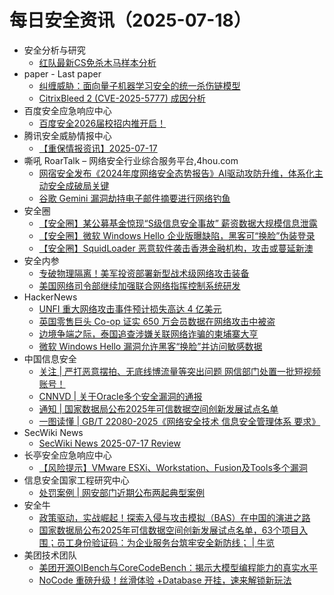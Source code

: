 # 每日安全资讯（2025-07-18）

- 安全分析与研究
  - [红队最新CS免杀木马样本分析](https://mp.weixin.qq.com/s?__biz=MzA4ODEyODA3MQ==&mid=2247492812&idx=1&sn=89a9e03b571714fadc1d42b3172b0475)
- paper - Last paper
  - [纠缠威胁：面向量子机器学习安全的统一杀伤链模型](https://paper.seebug.org/3340/)
  - [CitrixBleed 2 (CVE-2025-5777) 成因分析](https://paper.seebug.org/3339/)
- 百度安全应急响应中心
  - [百度安全2026届校招内推开启！](https://mp.weixin.qq.com/s?__biz=MzA4ODc0MTIwMw==&mid=2652542731&idx=1&sn=f616f8852e1dd78d268d453e00df13a9)
- 腾讯安全威胁情报中心
  - [【重保情报资讯】2025-07-17](https://mp.weixin.qq.com/s?__biz=MzI5ODk3OTM1Ng==&mid=2247510535&idx=1&sn=df152e81fa3546abbd3a2b502c9a26ee)
- 嘶吼 RoarTalk – 网络安全行业综合服务平台,4hou.com
  - [网宿安全发布《2024年度网络安全态势报告》AI驱动攻防升维，体系化主动安全成破局关键](https://www.4hou.com/posts/VWqM)
  - [谷歌 Gemini 漏洞劫持电子邮件摘要进行网络钓鱼](https://www.4hou.com/posts/MXPA)
- 安全圈
  - [【安全圈】某公募基金惊现“S级信息安全事故” 薪资数据大规模信息泄露](https://mp.weixin.qq.com/s?__biz=MzIzMzE4NDU1OQ==&mid=2652070700&idx=1&sn=0bfcf5f70f4bd4aec9db6c615bca621a)
  - [【安全圈】微软 Windows Hello 企业版曝缺陷，黑客可“换脸”伪装登录](https://mp.weixin.qq.com/s?__biz=MzIzMzE4NDU1OQ==&mid=2652070700&idx=2&sn=a934035086c04e95f8977d0d34fad88e)
  - [【安全圈】SquidLoader 恶意软件袭击香港金融机构，攻击或蔓延新澳](https://mp.weixin.qq.com/s?__biz=MzIzMzE4NDU1OQ==&mid=2652070700&idx=3&sn=ec89b81506c7e793dd2e6459ec36fbb7)
- 安全内参
  - [专破物理隔离！美军投资部署新型战术级网络攻击装备](https://mp.weixin.qq.com/s?__biz=MzI4NDY2MDMwMw==&mid=2247514699&idx=1&sn=6984a10e5026e4eda30df630d4039ead)
  - [美国网络司令部继续加强联合网络指挥控制系统研发](https://mp.weixin.qq.com/s?__biz=MzI4NDY2MDMwMw==&mid=2247514699&idx=2&sn=e11b9944d8750e5525e5bef048c2f271)
- HackerNews
  - [UNFI 重大网络攻击事件预计损失高达 4 亿美元](https://hackernews.cc/archives/59808)
  - [英国零售巨头 Co-op 证实 650 万会员数据在网络攻击中被盗](https://hackernews.cc/archives/59805)
  - [边境争端之际，泰国追查涉嫌关联网络诈骗的柬埔寨大亨](https://hackernews.cc/archives/59803)
  - [微软 Windows Hello 漏洞允许黑客“换脸”并访问敏感数据](https://hackernews.cc/archives/59801)
- 中国信息安全
  - [关注 | 严打恶意摆拍、无底线博流量等突出问题 网信部门处置一批短视频账号！](https://mp.weixin.qq.com/s?__biz=MzA5MzE5MDAzOA==&mid=2664245703&idx=1&sn=5cb2564370fe29e05a6317c92ae0701d)
  - [CNNVD | 关于Oracle多个安全漏洞的通报](https://mp.weixin.qq.com/s?__biz=MzA5MzE5MDAzOA==&mid=2664245703&idx=2&sn=5b268c55fba13203ab8183247a139c63)
  - [通知 | 国家数据局公布2025年可信数据空间创新发展试点名单](https://mp.weixin.qq.com/s?__biz=MzA5MzE5MDAzOA==&mid=2664245703&idx=3&sn=ea917b08dc0c179999cbf2c41308f1db)
  - [一图读懂 | GB/T 22080-2025《网络安全技术 信息安全管理体系 要求》](https://mp.weixin.qq.com/s?__biz=MzA5MzE5MDAzOA==&mid=2664245703&idx=4&sn=8e7b11b2a023a19dd9ab8a817a0a8e53)
- SecWiki News
  - [SecWiki News 2025-07-17 Review](http://www.sec-wiki.com/?2025-07-17)
- 长亭安全应急响应中心
  - [【风险提示】VMware ESXi、Workstation、Fusion及Tools多个漏洞](https://mp.weixin.qq.com/s?__biz=MzIwMDk1MjMyMg==&mid=2247492884&idx=1&sn=06c9c888b83ac5f3d08b8dc4cc2548e0)
- 信息安全国家工程研究中心
  - [处罚案例 | 网安部门近期公布两起典型案例](https://mp.weixin.qq.com/s?__biz=MzU5OTQ0NzY3Ng==&mid=2247500323&idx=1&sn=fe92ca71f17ac7b7374239dcbfd149af)
- 安全牛
  - [政策驱动，实战崛起！探索入侵与攻击模拟（BAS）在中国的演进之路](https://mp.weixin.qq.com/s?__biz=MjM5Njc3NjM4MA==&mid=2651138062&idx=1&sn=974713168d51f04806086e9d2038d13d)
  - [国家数据局公布2025年可信数据空间创新发展试点名单，63个项目入围；员工身份验证码：为企业服务台筑牢安全新防线； | 牛览](https://mp.weixin.qq.com/s?__biz=MjM5Njc3NjM4MA==&mid=2651138062&idx=2&sn=f4d5ee172b713bb3e96c5b504af96cf5)
- 美团技术团队
  - [美团开源OIBench与CoreCodeBench：揭示大模型编程能力的真实水平](https://mp.weixin.qq.com/s?__biz=MjM5NjQ5MTI5OA==&mid=2651781207&idx=1&sn=f29517c919d679e6b8dc617ea8dd5165)
  - [NoCode 重磅升级！丝滑体验 +Database 开挂，速来解锁新玩法](https://mp.weixin.qq.com/s?__biz=MjM5NjQ5MTI5OA==&mid=2651781207&idx=2&sn=786d6f4c489fe1d41a87043633ffc327)
